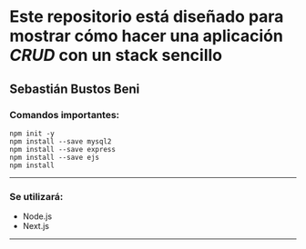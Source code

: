 # Este repositorio está diseñado para mostrar cómo hacer una aplicación *CRUD* con un stack sencillo
## Sebastián Bustos Beni

### Comandos importantes:
```
npm init -y
npm install --save mysql2
npm install --save express
npm install --save ejs
npm install
```
---
### Se utilizará:
- Node.js
- Next.js

---